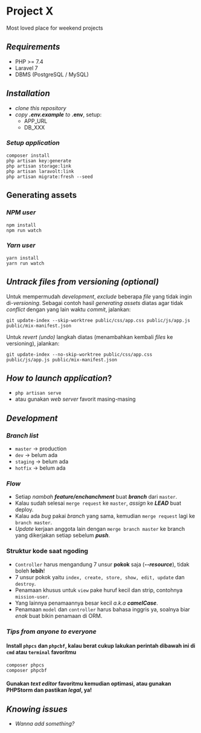 # Project X
Most loved place for weekend projects

## *Requirements*
- PHP >= 7.4
- Laravel 7
- DBMS (PostgreSQL / MySQL)

## *Installation*
- *clone this repository*
- *copy* ***.env.example*** *to* **.env**, setup:
  - APP_URL
  - DB_XXX
### *Setup application*
    composer install
    php artisan key:generate
    php artisan storage:link
    php artisan laravolt:link
    php artisan migrate:fresh --seed

## Generating assets
### *NPM user*
    npm install
    npm run watch
### *Yarn user*
    yarn install
    yarn run watch

## *Untrack files from versioning (optional)*
Untuk mempermudah *development*, *exclude* beberapa *file* yang tidak ingin di-*versioning*. Sebagai contoh hasil *generating assets* diatas agar tidak *conflict* dengan yang lain waktu *commit*, jalankan:

    git update-index --skip-worktree public/css/app.css public/js/app.js public/mix-manifest.json

Untuk *revert (undo)* langkah diatas (menambahkan kembali *files* ke versioning), jalankan:

    git update-index --no-skip-worktree public/css/app.css public/js/app.js public/mix-manifest.json

## *How to launch application*?
- `php artisan serve`
- atau gunakan *web server* favorit masing-masing

## *Development*
### *Branch list*
* `master` -> production
* `dev` -> belum ada
* `staging` -> belum ada
* `hotfix` -> belum ada

### *Flow*
* Setiap *nambah* ***feature/enchanchment*** buat ***branch*** dari `master`.
* Kalau sudah selesai `merge request` ke `master`, *assign* ke ***LEAD*** buat deploy.
* Kalau ada *bug* pakai *branch* yang sama, kemudian `merge request` lagi ke `branch master`.
* *Update* kerjaan anggota lain dengan `merge branch master` ke branch yang dikerjakan setiap sebelum ***push***.

### Struktur kode saat ngoding
* `Controller` harus mengandung 7 unsur **pokok** saja (***--resource***), tidak boleh **lebih**!
* 7 unsur pokok yaitu `index, create, store, show, edit, update` dan `destroy`.
* Penamaan khusus untuk `view` pake huruf kecil dan strip, contohnya `mission-user`.
* Yang lainnya penamaannya besar kecil *a.k.a* ***camelCase***.
* Penamaan `model` dan `controller` harus bahasa inggris ya, soalnya biar *enak* buat bikin penamaan di ORM.

### *Tips from anyone to everyone*
#### Install `phpcs` dan `phpcbf`, kalau berat cukup lakukan perintah dibawah ini di `cmd` atau `terminal` favoritmu
    composer phpcs
    composer phpcbf
#### Gunakan *text editor* favoritmu kemudian optimasi, atau gunakan PHPStorm dan pastikan ***legal***, ya!

## *Knowing issues*
- *Wanna add something?*